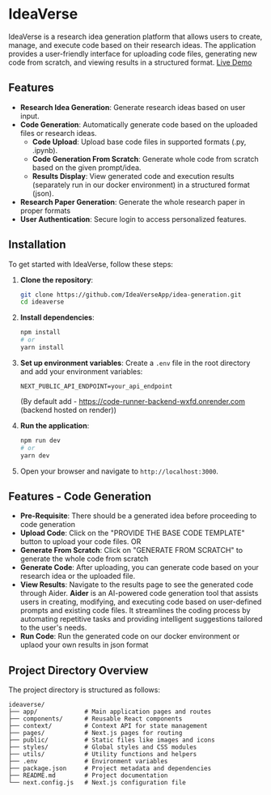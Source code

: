 # IdeaVerse

IdeaVerse is a research idea generation platform that allows users to create, manage, and execute code based on their research ideas. The application provides a user-friendly interface for uploading code files, generating new code from scratch, and viewing results in a structured format.
[Live Demo](https://ideaverse-frontend.vercel.app/)

## Features

- **Research Idea Generation**: Generate research ideas based on user input.
- **Code Generation**: Automatically generate code based on the uploaded files or research ideas.
    - **Code Upload**: Upload base code files in supported formats (.py, .ipynb).
    - **Code Generation From Scratch**: Generate whole code from scratch based on the given prompt/idea.
    - **Results Display**: View generated code and execution results (separately run in our docker environment) in a structured format (json).
- **Research Paper Generation**: Generate the whole research paper in proper formats
- **User Authentication**: Secure login to access personalized features.

## Installation

To get started with IdeaVerse, follow these steps:

1. **Clone the repository**:
   ```bash
   git clone https://github.com/IdeaVerseApp/idea-generation.git
   cd ideaverse
   ```

2. **Install dependencies**:
   ```bash
   npm install
   # or
   yarn install
   ```

3. **Set up environment variables**:
   Create a `.env` file in the root directory and add your environment variables:
   ```
   NEXT_PUBLIC_API_ENDPOINT=your_api_endpoint
   ```
   (By default add - https://code-runner-backend-wxfd.onrender.com (backend hosted on render))

4. **Run the application**:
   ```bash
   npm run dev
   # or
   yarn dev
   ```

5. Open your browser and navigate to `http://localhost:3000`.

## Features - Code Generation
- **Pre-Requisite**: There should be a generated idea before proceeding to code generation
- **Upload Code**: Click on the "PROVIDE THE BASE CODE TEMPLATE" button to upload your code files.
OR
- **Generate From Scratch**: Click on "GENERATE FROM SCRATCH" to generate the whole code from scratch
- **Generate Code**: After uploading, you can generate code based on your research idea or the uploaded file.
- **View Results**: Navigate to the results page to see the generated code through Aider.
**Aider** is an AI-powered code generation tool that assists users in creating, modifying, and executing code based on user-defined prompts and existing code files. It streamlines the coding process by automating repetitive tasks and providing intelligent suggestions tailored to the user's needs.
- **Run Code**: Run the generated code on our docker environment or uplaod your own results in json format

## Project Directory Overview

The project directory is structured as follows:

```
ideaverse/
├── app/             # Main application pages and routes
├── components/      # Reusable React components
├── context/         # Context API for state management
├── pages/           # Next.js pages for routing
├── public/          # Static files like images and icons
├── styles/          # Global styles and CSS modules
├── utils/           # Utility functions and helpers
├── .env             # Environment variables
├── package.json     # Project metadata and dependencies
├── README.md        # Project documentation
└── next.config.js   # Next.js configuration file
```
